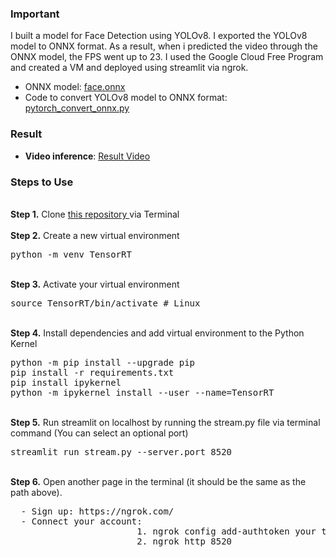 ### Important
I built a model for Face Detection using YOLOv8. I exported the YOLOv8 model to ONNX format. As a result, when i predicted the video through the ONNX model, the FPS went up to 23. I used the Google Cloud Free Program and created a VM and deployed using streamlit via ngrok.

- ONNX model: <a href= "https://github.com/makhmudjumanazarov/Google-Cloud-CPU-ONNX-Deploy-via-ngrok-with-streamlit-face-detecion/blob/main/best.onnx"> face.onnx </a>
 - Code to convert YOLOv8 model to ONNX format:  <a href= "https://github.com/makhmudjumanazarov/TensorRT-Deploy-via-ngrok-with-streamlit-for-face-detecion/blob/main/pytorch_convert_onnx.py"> pytorch_convert_onnx.py </a>
 
### Result
 * **Video inference**: <a href= "https://www.youtube.com/shorts/NgkfgO7wyV0"> Result Video </a>

 ### Steps to Use
<br />
<b>Step 1.</b> Clone <a href= "https://github.com/makhmudjumanazarov/TensorRT-Deploy-via-ngrok-with-streamlit-for-face-detecion.git">this repository </a>
via Terminal
<br/><br/>
<b>Step 2.</b> Create a new virtual environment 
<pre>
python -m venv TensorRT
</pre> 
<br/>
<b>Step 3.</b> Activate your virtual environment
<pre>
source TensorRT/bin/activate # Linux
</pre>
<br/>
<b>Step 4.</b> Install dependencies and add virtual environment to the Python Kernel
<pre>
python -m pip install --upgrade pip
pip install -r requirements.txt 
pip install ipykernel
python -m ipykernel install --user --name=TensorRT
</pre>
<br/>
<b>Step 5.</b> Run streamlit on localhost by running the stream.py file via terminal command (You can select an optional port)
<pre>
streamlit run stream.py --server.port 8520
</pre>

<br/>
<b>Step 6.</b> Open another page in the terminal (it should be the same as the path above). 
<pre>
  - Sign up: https://ngrok.com/
  - Connect your account: 
                        1. ngrok config add-authtoken your token
                        2. ngrok http 8520     
                        
</pre>
<br/>

